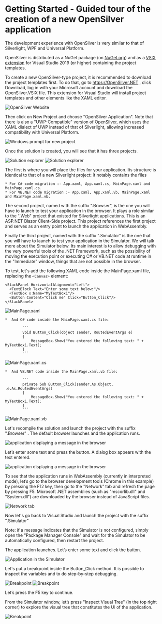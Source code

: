 # Getting Started - Guided tour of the creation of a new OpenSilver application

The development experience with OpenSilver is very similar to that of Silverlight, WPF and Universal Platform.

OpenSilver is distributed as a NuGet package (on [NuGet.org](https://www.nuget.org/packages/OpenSilver)) and as a [VSIX extension](https://www.opensilver.net/download.aspx) for Visual Studio 2019 (or higher) containing the project templates.

To create a new OpenSilver-type project, it is recommended to download the project templates first. To do that, go to https://OpenSilver.NET , click Download, log in with your Microsoft account and download the OpenSilver.VSIX file. This extension for Visual Studio will install project templates and other elements like the XAML editor.

![OpenSilver Website](/images/1.OpenSilverWebsite.png "The OpenSilver.NET site")

Then click on New Project and choose "OpenSilver Application". Note that there is also a "UWP-Compatible" version of OpenSilver, which uses the XAML dialect of UWP instead of that of Silverlight, allowing increased compatibility with Universal Platform.

![Windows prompt for new project](/images/2.NewDialogProjectWithVB.png "The window for creating a new project")

Once the solution is created, you will see that it has three projects.

![Solution explorer](/images/3.solutionExplorer.png "The Solution Explorer showing newly created projects for C#")
![Solution explorer](/images/3.solutionExplorerWithVB.png "The Solution Explorer showing newly created projects for VB.NET")

The first is where you will place the files for your application. Its structure is identical to that of a new Silverlight project: It notably contains the files
			
	* For C# code migration :- App.xaml, App.xaml.cs, MainPage.xaml and MainPage.xaml.cs. 
	* For VB.NET code migration :- App.xaml, App.xaml.vb, MainPage.xaml and MainPage.xaml.vb. 


The second project, named with the suffix ".Browser", is the one you will have to launch to test your application in the browser. It plays a role similar to the ".Web" project that existed for Silverlight applications. This is an ASP.NET Blazor Client-Side project. This project references the first project and serves as an entry point to launch the application in WebAssembly.


Finally the third project, named with the suffix ".Simulator" is the one that you will have to launch to test your application in the Simulator. We will talk more about the Simulator below. Its main interest is to allow debugging with the very powerful tools of the .NET Framework, such as the possibility of moving the execution point or executing C# or VB.NET code at runtime in the "Immediate" window, things that are not possible in the browser.

To test, let's add the following XAML code inside the MainPage.xaml file, replacing the `<Canvas>` element:

```
<StackPanel HorizontalAlignment="Left">
  <TextBlock Text="Enter some text below:"/>
  <TextBox x:Name="MyTextBox1"/>
  <Button Content="Click me" Click="Button_Click"/>
</StackPanel>
```

![MainPage.xaml](/images/4.MainPage.xaml.png "The modified MainPage.xaml page")  

	*  And C# code inside the MainPage.xaml.cs file:
	
			```
			void Button_Click(object sender, RoutedEventArgs e)
			{
			    MessageBox.Show("You entered the following text: " + MyTextBox1.Text);
			}
			```
![MainPage.xaml.cs](/images/5.MainPage.xaml.cs.png "The modified MainPage.xaml.cs page")

	*  And VB.NET code inside the MainPage.xaml.vb file:
	
			```
			private Sub Button_Click(sender.As.Object, .e.As.RoutedEventArgs)
			{
			    MessageBox.Show("You entered the following text: " + MyTextBox1.Text);
			}
			```
![MainPage.xaml.vb](/images/5.MainPage.xaml.vb.png "The modified MainPage.xaml.vb page")


Let's recompile the solution and launch the project with the suffix ".Browser" . The default browser launches and the application runs.

![application displaying a message in the browser](/images/6.AppBrowser.png "The application running in the browser")

Let’s enter some text and press the button. A dialog box appears with the text entered.

![application displaying a message in the browser](/images/7.DialogBrowser.png "The application displaying a message in the browser")

To see that the application runs in WebAssembly (currently in interpreted mode), let’s go to the browser development tools (Chrome in this example) by pressing the F12 key, then go to the "Network" tab and refresh the page by pressing F5. Microsoft .NET assemblies (such as "mscorlib.dll" and "System.dll") are downloaded by the browser instead of JavaScript files.

![Network tab](/images/8.NetworkTab.png "Network tab in Chrome's development tools")

Now let's go back to Visual Studio and launch the project with the suffix ".Simulator"

Note: if a message indicates that the Simulator is not configured, simply open the "Package Manager Console" and wait for the Simulator to be automatically configured, then restart the project.

The application launches. Let’s enter some text and click the button.

![Application in the Simulator](/images/9.AppSimulator.png "The application running in the Simulator")

Let's put a breakpoint inside the Button_Click method. It is possible to inspect the variables and to do step-by-step debugging.

![Breakpoint](/images/10.Breakpoint.png "Variables inspection at a Breakpoint")
![Breakpoint](/images/10.Breakpoint.vb.png "Variables inspection at a Breakpoint")


Let’s press the F5 key to continue.

From the Simulator window, let’s press "Inspect Visual Tree" (in the top right corner) to explore the visual tree that constitutes the UI of the application.

![Breakpoint](/images/11.VisualTree.png "The Simulator visual tree inspector")
